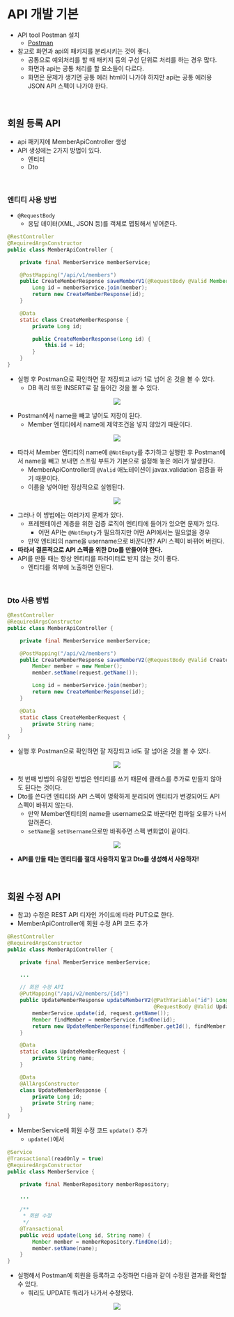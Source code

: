 # API 개발 기본
- API tool Postman 설치
    * [Postman](https://www.postman.com/downloads/)
- 참고로 화면과 api의 패키지를 분리시키는 것이 좋다.
    * 공통으로 예외처리를 할 때 패키지 등의 구성 단위로 처리를 하는 경우 많다.
    * 화면과 api는 공통 처리를 할 요소들이 다르다.
    * 화면은 문제가 생기면 공통 에러 html이 나가야 하지만 api는 공통 에러용 JSON API 스펙이 나가야 한다.
<br>

## 회원 등록 API
- api 패키지에 MemberApiController 생성
- API 생성에는 2가지 방법이 있다.
    * 엔티티
    * Dto
<br>

### 엔티티 사용 방법
- `@RequestBody`
    * 응답 데이터(XML, JSON 등)를 객체로 맵핑해서 넣어준다.
```java
@RestController
@RequiredArgsConstructor
public class MemberApiController {

    private final MemberService memberService;

    @PostMapping("/api/v1/members")
    public CreateMemberResponse saveMemberV1(@RequestBody @Valid Member member) {
        Long id = memberService.join(member);
        return new CreateMemberResponse(id);
    }

    @Data
    static class CreateMemberResponse {
        private Long id;

        public CreateMemberResponse(Long id) {
            this.id = id;
        }
    }
}
```
- 실행 후 Postman으로 확인하면 잘 저장되고 id가 1로 넘어 온 것을 볼 수 있다.
    * DB 쿼리 또한 INSERT로 잘 들어간 것을 볼 수 있다.
<p align="center"><img src = "https://github.com/qlalzl9/TIL/blob/master/JPA/img/API_dev_basic_1.jpg"></p>

- Postman에서 name을 빼고 넣어도 저장이 된다.
    * Member 엔티티에서 name에 제약조건을 넣지 않았기 때문이다.
<p align="center"><img src = "https://github.com/qlalzl9/TIL/blob/master/JPA/img/API_dev_basic_2.jpg"></p>

- 따라서 Member 엔티티의 name에 `@NotEmpty`를 추가하고 실행한 후 Postman에서 name을 빼고 보내면 스프링 부트가 기본으로 설정해 놓은 에러가 발생한다.
    * MemberApiController의 `@Valid` 애노테이션이 javax.validation 검증을 하기 때문이다.
    * 이름을 넣어야만 정상적으로 실행된다.
<p align="center"><img src = "https://github.com/qlalzl9/TIL/blob/master/JPA/img/API_dev_basic_3.jpg"></p>

- 그러나 이 방법에는 여러가지 문제가 있다.
    * 프레젠테이션 계층을 위한 검증 로직이 엔티티에 들어가 있으면 문제가 있다.
        - 어떤 API는 `@NotEmpty`가 필요하지만 어떤 API에서는 필요없을 경우 
    * 만약 엔티티의 name을 username으로 바꾼다면? API 스펙이 바뀌어 버린다. 
- **따라서 결론적으로 API 스펙을 위한 Dto를 만들어야 한다.**
- API를 만들 때는 항상 엔티티를 파라미터로 받지 않는 것이 좋다.
    * 엔티티를 외부에 노출하면 안된다.
<br>

### Dto 사용 방법
```java
@RestController
@RequiredArgsConstructor
public class MemberApiController {

    private final MemberService memberService;

    @PostMapping("/api/v2/members")
    public CreateMemberResponse saveMemberV2(@RequestBody @Valid CreateMemberRequest request) {
        Member member = new Member();
        member.setName(request.getName());

        Long id = memberService.join(member);
        return new CreateMemberResponse(id);
    }

    @Data
    static class CreateMemberRequest {
        private String name;
    }
}
```
- 실행 후 Postman으로 확인하면 잘 저장되고 id도 잘 넘어온 것을 볼 수 있다.
<p align="center"><img src = "https://github.com/qlalzl9/TIL/blob/master/JPA/img/API_dev_basic_4.jpg"></p>

- 첫 번째 방법의 유일한 방법은 엔티티를 쓰기 때문에 클래스를 추가로 만들지 않아도 된다는 것이다.
- Dto를 쓴다면 엔티티와 API 스펙이 명확하게 분리되어 엔티티가 변경되어도 API 스펙이 바뀌지 않는다.
    * 만약 Member엔티티의 name을 username으로 바꾼다면 컴파일 오류가 나서 알려준다.
    * `setName`을 `setUsername`으로만 바꿔주면 스펙 변화없이 끝이다.
<p align="center"><img src = "https://github.com/qlalzl9/TIL/blob/master/JPA/img/API_dev_basic_5.jpg"></p>

- **API를 만들 때는 엔티티를 절대 사용하지 말고 Dto를 생성해서 사용하자!**
<br>

## 회원 수정 API
- 참고) 수정은 REST API 디자인 가이드에 따라 PUT으로 한다.
- MemberApiController에 회원 수정 API 코드 추가
```java
@RestController
@RequiredArgsConstructor
public class MemberApiController {

    private final MemberService memberService;

    ...

    // 회원 수정 API
    @PutMapping("/api/v2/members/{id}")
    public UpdateMemberResponse updateMemberV2(@PathVariable("id") Long id,
                                               @RequestBody @Valid UpdateMemberRequest request) {
        memberService.update(id, request.getName());
        Member findMember = memberService.findOne(id);
        return new UpdateMemberResponse(findMember.getId(), findMember.getName());
    }

    @Data
    static class UpdateMemberRequest {
        private String name;
    }

    @Data
    @AllArgsConstructor
    class UpdateMemberResponse {
        private Long id;
        private String name;
    }
}
```
- MemberService에 회원 수정 코드 `update()` 추가
    * `update()`에서 
```java
@Service
@Transactional(readOnly = true)
@RequiredArgsConstructor
public class MemberService {

    private final MemberRepository memberRepository;

    ...

    /**
     * 회원 수정
     */
    @Transactional
    public void update(Long id, String name) {
        Member member = memberRepository.findOne(id);
        member.setName(name);
    }
}
```
- 실행해서 Postman에 회원을 등록하고 수정하면 다음과 같이 수정된 결과를 확인할 수 있다.
    * 쿼리도 UPDATE 쿼리가 나가서 수정됐다.
<p align="center"><img src = "https://github.com/qlalzl9/TIL/blob/master/JPA/img/API_dev_basic_6.jpg"></p>

<br>
